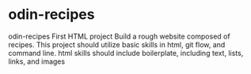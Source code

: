 # odin-recipes
odin-recipes
First HTML project
Build a rough website composed of recipes.  This project should
utilize basic skills in html, git flow, and command line.
html skills should include boilerplate, including text, lists,
links, and images
